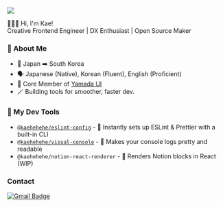 ![](https://komarev.com/ghpvc/?username=kaehehehe&color=ff69b4)

🙋🏻‍♀️ Hi, I'm Kae!  
Creative Frontend Engineer | DX Enthusiast | Open Source Maker 

### 📌 About Me
- 📍 Japan  ➡️  South Korea  
- 🗣️ Japanese (Native), Korean (Fluent), English (Proficient)  
- 🌈 Core Member of [Yamada UI](https://github.com/yamada-ui/yamada-ui)  
- 🪄 Building tools for smoother, faster dev.

### 🧰 My Dev Tools
- [`@kaehehehe/eslint-config`](https://www.npmjs.com/package/@kaehehehe/eslint-config) - 🚀 Instantly sets up ESLint & Prettier with a built-in CLI
- [`@kaehehehe/visual-console`](https://www.npmjs.com/package/@kaehehehe/visual-console) - 🎨 Makes your console logs pretty and readable  
- `@kaehehehe/notion-react-renderer` - 🚧 Renders Notion blocks in React (WIP)


### Contact

[![Gmail Badge](https://img.shields.io/badge/-kaehehehe@gmail.com-c14438?style=flat-square&logo=Gmail&logoColor=white&link=mailto:kaehehehe@gmail.com)](mailto:kaehehehe@gmail.com)
